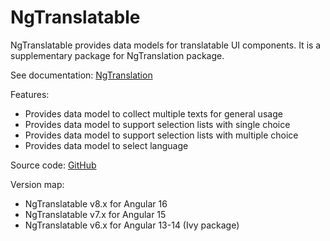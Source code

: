 # NgTranslatable

NgTranslatable provides data models for translatable UI components.
It is a supplementary package for NgTranslation package.

See documentation: [NgTranslation](https://ngt.logikum.hu/)

Features:

* Provides data model to collect multiple texts for general usage
* Provides data model to support selection lists with single choice
* Provides data model to support selection lists with multiple choice
* Provides data model to select language

Source code: [GitHub](https://github.com/logikum/ng-translation)

Version map:

* NgTranslatable v8.x for Angular 16
* NgTranslatable v7.x for Angular 15
* NgTranslatable v6.x for Angular 13-14 (Ivy package)
